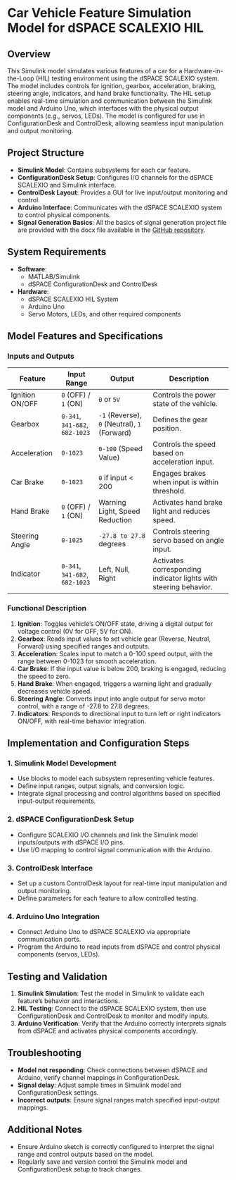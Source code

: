 # Car Vehicle Feature Simulation Model for dSPACE SCALEXIO HIL

## Overview

This Simulink model simulates various features of a car for a Hardware-in-the-Loop (HIL) testing environment using the dSPACE SCALEXIO system. The model includes controls for ignition, gearbox, acceleration, braking, steering angle, indicators, and hand brake functionality. The HIL setup enables real-time simulation and communication between the Simulink model and Arduino Uno, which interfaces with the physical output components (e.g., servos, LEDs). The model is configured for use in ConfigurationDesk and ControlDesk, allowing seamless input manipulation and output monitoring.

## Project Structure

- **Simulink Model**: Contains subsystems for each car feature.
- **ConfigurationDesk Setup**: Configures I/O channels for the dSPACE SCALEXIO and Simulink interface.
- **ControlDesk Layout**: Provides a GUI for live input/output monitoring and control.
- **Arduino Interface**: Communicates with the dSPACE SCALEXIO system to control physical components.
- **Signal Generation Basics**: All the basics of signal generation project file are provided with the docx file available in the [GitHub repository](https://github.com/thippeswammy/dSPACE/tree/main/dSPACE_Basics).


## System Requirements

- **Software**:
  - MATLAB/Simulink
  - dSPACE ConfigurationDesk and ControlDesk
- **Hardware**:
  - dSPACE SCALEXIO HIL System
  - Arduino Uno
  - Servo Motors, LEDs, and other required components

## Model Features and Specifications

### Inputs and Outputs

| Feature          | Input Range                | Output                  | Description                                                               |
|------------------|----------------------------|-------------------------|---------------------------------------------------------------------------|
| Ignition ON/OFF  | `0` (OFF) / `1` (ON)       | `0` or `5V`            | Controls the power state of the vehicle.                                 |
| Gearbox          | `0-341`, `341-682`, `682-1023` | `-1` (Reverse), `0` (Neutral), `1` (Forward) | Defines the gear position.                       |
| Acceleration     | `0-1023`                   | `0-100` (Speed Value)   | Controls the speed based on acceleration input.                           |
| Car Brake        | `0-1023`                   | `0` if input < 200      | Engages brakes when input is within threshold.                            |
| Hand Brake       | `0` (OFF) / `1` (ON)       | Warning Light, Speed Reduction | Activates hand brake light and reduces speed.   |
| Steering Angle   | `0-1025`                   | `-27.8 to 27.8` degrees | Controls steering servo based on angle input.                             |
| Indicator        | `0-341`, `341-682`, `682-1023` | Left, Null, Right     | Activates corresponding indicator lights with steering behavior.          |

### Functional Description

1. **Ignition**: Toggles vehicle’s ON/OFF state, driving a digital output for voltage control (0V for OFF, 5V for ON).
2. **Gearbox**: Reads input values to set vehicle gear (Reverse, Neutral, Forward) using specified ranges and outputs.
3. **Acceleration**: Scales input to match a 0-100 speed output, with the range between 0-1023 for smooth acceleration.
4. **Car Brake**: If the input value is below 200, braking is engaged, reducing the speed to zero.
5. **Hand Brake**: When engaged, triggers a warning light and gradually decreases vehicle speed.
6. **Steering Angle**: Converts input into angle output for servo motor control, with a range of -27.8 to 27.8 degrees.
7. **Indicators**: Responds to directional input to turn left or right indicators ON/OFF, with real-time behavior integration.

## Implementation and Configuration Steps

### 1. Simulink Model Development

   - Use blocks to model each subsystem representing vehicle features.
   - Define input ranges, output signals, and conversion logic.
   - Integrate signal processing and control algorithms based on specified input-output requirements.

### 2. dSPACE ConfigurationDesk Setup

   - Configure SCALEXIO I/O channels and link the Simulink model inputs/outputs with dSPACE I/O pins.
   - Use I/O mapping to control signal communication with the Arduino.

### 3. ControlDesk Interface

   - Set up a custom ControlDesk layout for real-time input manipulation and output monitoring.
   - Define parameters for each feature to allow controlled testing.

### 4. Arduino Uno Integration

   - Connect Arduino Uno to dSPACE SCALEXIO via appropriate communication ports.
   - Program the Arduino to read inputs from dSPACE and control physical components (servos, LEDs).

## Testing and Validation

1. **Simulink Simulation**: Test the model in Simulink to validate each feature’s behavior and interactions.
2. **HIL Testing**: Connect to the dSPACE SCALEXIO system, then use ConfigurationDesk and ControlDesk to monitor and modify inputs.
3. **Arduino Verification**: Verify that the Arduino correctly interprets signals from dSPACE and activates physical components accordingly.

## Troubleshooting

- **Model not responding**: Check connections between dSPACE and Arduino, verify channel mappings in ConfigurationDesk.
- **Signal delay**: Adjust sample times in Simulink model and ConfigurationDesk settings.
- **Incorrect outputs**: Ensure signal ranges match specified input-output mappings.

## Additional Notes

- Ensure Arduino sketch is correctly configured to interpret the signal range and control outputs based on the model.
- Regularly save and version control the Simulink model and ConfigurationDesk setup to track changes.


